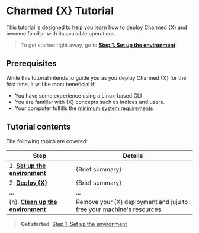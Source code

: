 # Charmed {X} Tutorial

This tutorial is designed to help you learn how to deploy Charmed {X} and become familiar with its available operations.

>To get started right away, go to [**Step 1. Set up the environment**](/t/{}).

## Prerequisites

While this tutorial intends to guide you as you deploy Charmed {X} for the first time, it will be most beneficial if:

* You have some experience using a Linux-based CLI
* You are familiar with {X} concepts such as indices and users.
* Your computer fulfills the [minimum system requirements](/t/{})


## Tutorial contents

The following topics are covered:

| Step | Details |
| ------- | ---------- |
| 1. [**Set up the environment**](/t/{}) | {Brief summary} |
| 2. [**Deploy {X}**](/t/{}) | {Brief summary} |
| ... | ... |
| {n}. [**Clean up the environment**](/t/{}) | Remove your {X} deployment and juju to free your machine's resources

> **Get started**: [Step 1. Set up the environment](/t/{})